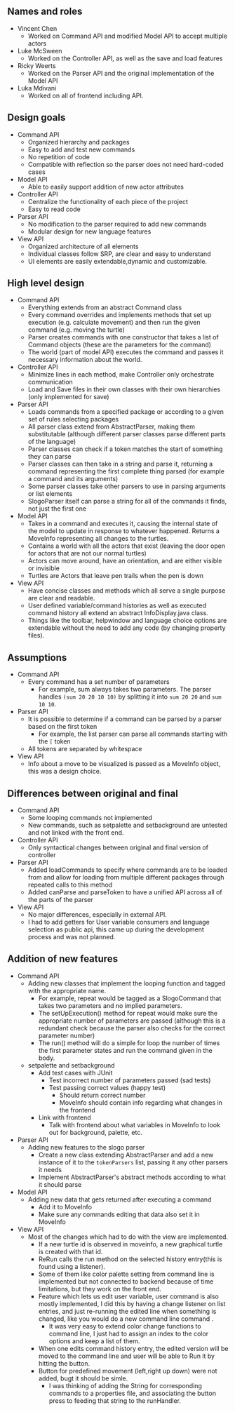 ## Names and roles

* Vincent Chen
  * Worked on Command API and modified Model API to accept multiple actors
* Luke McSween 
  * Worked on the Controller API, as well as the save and load features
* Ricky Weerts
  * Worked on the Parser API and the original implementation of the Model API
* Luka Mdivani
    * Worked on all of frontend including API.

## Design goals
* Command API
    * Organized hierarchy and packages
    * Easy to add and test new commands
    * No repetition of code
    * Compatible with reflection so the parser does not need hard-coded cases
* Model API
    * Able to easily support addition of new actor attributes
* Controller API
  * Centralize the functionality of each piece of the project
  * Easy to read code
* Parser API
  * No modification to the parser required to add new commands
  * Modular design for new language features
* View API
    * Organized architecture of all elements
    * Individual classes follow SRP, are clear and easy to understand
    * UI elements are easily extendable,dynamic and customizable.

## High level design
* Command API
    * Everything extends from an abstract Command class
    * Every command overrides and implements methods that set up execution (e.g. calculate movement)
      and then run the given command (e.g. moving the turtle)
    * Parser creates commands with one constructor that takes a list of Command objects (these are
      the parameters for the command)
    * The world (part of model API) executes the command and passes it necessary information about
      the world.
* Controller API
  * Minimize lines in each method, make Controller only orchestrate communication
  * Load and Save files in their own classes with their own hierarchies (only implemented for save)
* Parser API
  * Loads commands from a specified package or according to a given set of rules selecting packages
  * All parser class extend from AbstractParser, making them substitutable (although different parser classes parse different parts of the language)
  * Parser classes can check if a token matches the start of something they can parse
  * Parser classes can then take in a string and parse it, returning a command representing the first complete thing parsed (for example a command and its arguments)
  * Some parser classes take other parsers to use in parsing arguments or list elements
  * SlogoParser itself can parse a string for all of the commands it finds, not just the first one
* Model API
  * Takes in a command and executes it, causing the internal state of the model to update in response to whatever happened. Returns a MoveInfo representing all changes to the turtles.
  * Contains a world with all the actors that exist (leaving the door open for actors that are not our normal turtles)
  * Actors can move around, have an orientation, and are either visible or invisible
  * Turtles are Actors that leave pen trails when the pen is down
* View API
    * Have concise classes and methods which all serve a single purpose are clear and readable.
    * User defined variable/command histories as well as executed command history all extend an
      abstract InfoDisplay.java class.
    * Things like the toolbar, helpwindow and language choice options are extendable without the
      need to add any code
      (by changing property files).

## Assumptions

* Command API
  * Every command has a set number of parameters
    * For example, sum always takes two parameters. The parser handles `(sum 20 20 10 10)` by splitting it into `sum 20 20` and `sum 10 10`.
* Parser API
  * It is possible to determine if a command can be parsed by a parser based on the first token
    * For example, the list parser can parse all commands starting with the `[` token
  * All tokens are separated by whitespace
* View API
    * Info about a move to be visualized is passed as a MoveInfo object, this was a design choice.

## Differences between original and final
* Command API
    * Some looping commands not implemented
    * New commands, such as setpalette and setbackground are untested and not linked with the front
      end.
* Controller API
  * Only syntactical changes between original and final version of controller
* Parser API
  * Added loadCommands to specify where commands are to be loaded from and allow for loading from multiple different packages through repeated calls to this method
  * Added canParse and parseToken to have a unified API across all of the parts of the parser
* View API
    * No major differences, especially in external API.
    * I had to add getters for User variable consumers and language selection as public api, this
      came up during the development process and was not planned.
## Addition of new features
* Command API
  * Adding new classes that implement the looping function and tagged with the appropriate name.
    * For example, repeat would be tagged as a SlogoCommand that takes two parameters and no implied parameters. 
    * The setUpExecution() method for repeat would make sure the appropriate number of parameters are passed (although this is a redundant check because the parser also checks for the correct parameter number)
    * The run() method will do a simple for loop the number of times the first parameter states and run the command given in the body. 
  * setpalette and setbackground
    * Add test cases with JUnit
      * Test incorrect number of parameters passed (sad tests)
      * Test passing correct values (happy test)
        * Should return correct number
        * MoveInfo should contain info regarding what changes in the frontend
    * Link with frontend
      * Talk with frontend about what variables in MoveInfo to look out for background, palette, etc.
* Parser API
  * Adding new features to the slogo parser
    * Create a new class extending AbstractParser and add a new instance of it to the `tokenParsers` list, passing it any other parsers it needs
    * Implement AbstractParser's abstract methods according to what it should parse
* Model API
  * Adding new data that gets returned after executing a command
    * Add it to MoveInfo
    * Make sure any commands editing that data also set it in MoveInfo
* View API
    * Most of the changes which had to do with the view are implemented.
        * If a new turtle id is observed in moveinfo, a new graphical turtle is created with that
          id.
        * ReRun calls the run method on the selected history entry(this is found using a listener).
        * Some of them like color palette setting from command line is implemented but not connected
          to backend because of time limitations, but they work on the front end.
        * Feature which lets us edit user variable, user command is also mostly implemented, I did
          this by having a change listener on list entries, and just re-running the edited line when
          something is changed, like you would do a new command line command .
          * It was very easy to extend color change functions to command line, I just had to assign an index
          to the color options and keep a list of them.
        * When one edits command history entry, the edited version will be moved to the command line
          and user will be able to Run it by hitting the button.
        * Button for predefined movement (left,right up down) were not added, bugt it should be simle.
            * I was thinking of adding the String for corresponding commands to a properties file,
              and associating the button press to feeding that string to the runHandler.
